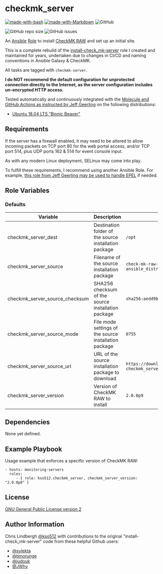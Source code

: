 # checkmk_server

[![made-with-bash](https://img.shields.io/badge/Made%20with-Bash-1f425f.svg)](https://www.gnu.org/software/bash/) [![made-with-Markdown](https://img.shields.io/badge/Made%20with-Markdown-1f425f.svg)](http://commonmark.org) ![GitHub](https://img.shields.io/github/license/kso512/checkmk_server)

![GitHub repo size](https://img.shields.io/github/repo-size/kso512/checkmk_server) ![GitHub issues](https://img.shields.io/github/issues-raw/kso512/checkmk_server)

An [Ansible](https://www.ansible.com/) [Role](https://docs.ansible.com/ansible/latest/user_guide/playbooks_reuse_roles.html) to install [CheckMK RAW](https://checkmk.com/product/raw-edition) and set up an initial site.

This is a complete rebuild of the [install-check_mk-server](https://github.com/kso512/install-check_mk-server) role I created and maintained for years, undertaken due to changes in CI/CD and naming conventions in Ansible Galaxy & CheckMK.

All tasks are tagged with `checkmk-server`.

**I do NOT recommend the default configuration for unprotected connection directly to the Internet, as the server configuration includes un-encrypted HTTP access.**

Tested automatically and continuously integrated with the [Molecule and GitHub Actions as instructed by Jeff Geerling](https://github.com/geerlingguy/molecule-playbook-testing) on the following distributions:

- [Ubuntu 18.04 LTS "Bionic Beaver"](http://releases.ubuntu.com/bionic/)

## Requirements

If the server has a firewall enabled, it may need to be altered to allow incoming packets on TCP port 80 for the web portal access, and/or TCP port 514, plus UDP ports 162 & 514 for event console input.

As with any modern Linux deployment, SELinux may come into play.

To fulfill these requirements, I recommend using another Ansible Role.  For example, [this role from Jeff Geerling may be used to handle EPEL](https://galaxy.ansible.com/geerlingguy/repo-epel) if needed.

## Role Variables

### Defaults

| Variable | Description | Value |
| -------- | ----------- | ----- |
| checkmk_server_dest | Destination folder of the source installation package | `/opt` |
| checkmk_server_source | Filename of the source installation package | `check-mk-raw-{{ checkmk_server_version }}_0.{{ ansible_distribution_release }}_amd64.deb` |
| checkmk_server_source_checksum | SHA256 checksum of the source installation package | `sha256:aedd9b72aea27b8ceb27a2d25c2606c0a2642146689108af51f514c42ba293cd` |
| checkmk_server_source_mode | File mode settings of the source installation package | `0755` |
| checkmk_server_source_url | URL of the source installation package to download | `https://download.checkmk.com/checkmk/{{ checkmk_server_version }}/{{ checkmk_server_source }}` |
| checkmk_server_version | Version of CheckMK RAW to install | `2.0.0p9` |

## Dependencies

None yet defined.

## Example Playbook

Usage example that enforces a specific version of CheckMK RAW:

    - hosts: monitoring-servers
      roles:
         - { role: kso512.checkmk_server, checkmk_server_version: "2.0.0p8" }

## License

[GNU General Public License version 2](https://www.gnu.org/licenses/gpl-2.0.txt)

## Author Information

Chris Lindbergh [@kso512](https://github.com/kso512) with contributions to the original "install-check_mk-server" code from these helpful Github users:

- [@sylekta](https://github.com/sylekta)
- [@timorunge](https://github.com/timorunge)
- [@judouk](https://github.com/judouk)
- [@JWhy](https://github.com/JWhy)
